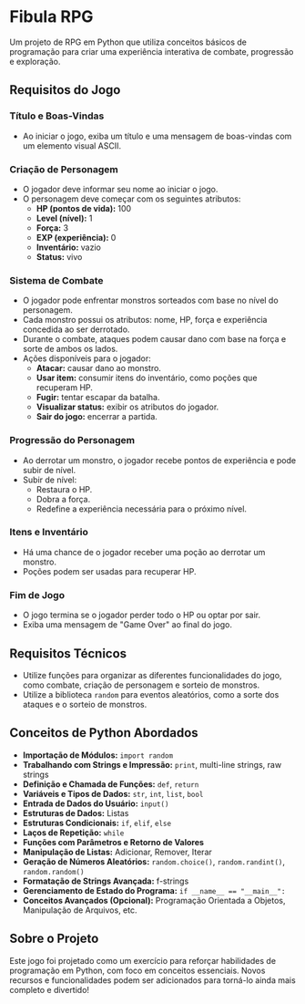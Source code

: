 # Fibula RPG

Um projeto de RPG em Python que utiliza conceitos básicos de programação para criar uma experiência interativa de combate, progressão e exploração. 

## Requisitos do Jogo

### Título e Boas-Vindas
- Ao iniciar o jogo, exiba um título e uma mensagem de boas-vindas com um elemento visual ASCII.

### Criação de Personagem
- O jogador deve informar seu nome ao iniciar o jogo.
- O personagem deve começar com os seguintes atributos:
  - **HP (pontos de vida):** 100
  - **Level (nível):** 1
  - **Força:** 3
  - **EXP (experiência):** 0
  - **Inventário:** vazio
  - **Status:** vivo

### Sistema de Combate
- O jogador pode enfrentar monstros sorteados com base no nível do personagem.
- Cada monstro possui os atributos: nome, HP, força e experiência concedida ao ser derrotado.
- Durante o combate, ataques podem causar dano com base na força e sorte de ambos os lados.
- Ações disponíveis para o jogador:
  - **Atacar:** causar dano ao monstro.
  - **Usar item:** consumir itens do inventário, como poções que recuperam HP.
  - **Fugir:** tentar escapar da batalha.
  - **Visualizar status:** exibir os atributos do jogador.
  - **Sair do jogo:** encerrar a partida.

### Progressão do Personagem
- Ao derrotar um monstro, o jogador recebe pontos de experiência e pode subir de nível.
- Subir de nível:
  - Restaura o HP.
  - Dobra a força.
  - Redefine a experiência necessária para o próximo nível.

### Itens e Inventário
- Há uma chance de o jogador receber uma poção ao derrotar um monstro.
- Poções podem ser usadas para recuperar HP.

### Fim de Jogo
- O jogo termina se o jogador perder todo o HP ou optar por sair.
- Exiba uma mensagem de "Game Over" ao final do jogo.

## Requisitos Técnicos
- Utilize funções para organizar as diferentes funcionalidades do jogo, como combate, criação de personagem e sorteio de monstros.
- Utilize a biblioteca `random` para eventos aleatórios, como a sorte dos ataques e o sorteio de monstros.

## Conceitos de Python Abordados
- **Importação de Módulos:** `import random`
- **Trabalhando com Strings e Impressão:** `print`, multi-line strings, raw strings
- **Definição e Chamada de Funções:** `def`, `return`
- **Variáveis e Tipos de Dados:** `str`, `int`, `list`, `bool`
- **Entrada de Dados do Usuário:** `input()`
- **Estruturas de Dados:** Listas
- **Estruturas Condicionais:** `if`, `elif`, `else`
- **Laços de Repetição:** `while`
- **Funções com Parâmetros e Retorno de Valores**
- **Manipulação de Listas:** Adicionar, Remover, Iterar
- **Geração de Números Aleatórios:** `random.choice()`, `random.randint()`, `random.random()`
- **Formatação de Strings Avançada:** f-strings
- **Gerenciamento de Estado do Programa:** `if __name__ == "__main__":`
- **Conceitos Avançados (Opcional):** Programação Orientada a Objetos, Manipulação de Arquivos, etc.

## Sobre o Projeto
Este jogo foi projetado como um exercício para reforçar habilidades de programação em Python, com foco em conceitos essenciais. Novos recursos e funcionalidades podem ser adicionados para torná-lo ainda mais completo e divertido!
